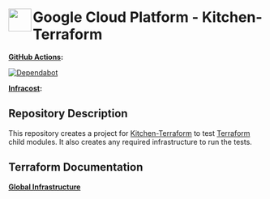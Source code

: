 # <img align="left" width="45" height="45" src="https://user-images.githubusercontent.com/1610100/202321831-9cf218f9-660d-481f-8578-c2ba19fcc93a.png"> Google Cloud Platform - Kitchen-Terraform

**[GitHub Actions](https://github.com/osinfra-io/google-cloud-kitchen-terraform/actions):**

[![Dependabot](https://github.com/osinfra-io/google-cloud-kitchen-terraform/actions/workflows/dependabot.yml/badge.svg)](https://github.com/osinfra-io/google-cloud-kitchen-terraform/actions/workflows/dependabot.yml)

**[Infracost](https://www.infracost.io):**

## Repository Description

This repository creates a project for [Kitchen-Terraform](https://newcontext-oss.github.io/kitchen-terraform/) to test [Terraform](https://www.terraform.io/) child modules. It also creates any required infrastructure to run the tests.

## Terraform Documentation

[**Global Infrastructure**](global/infra/README.md)
